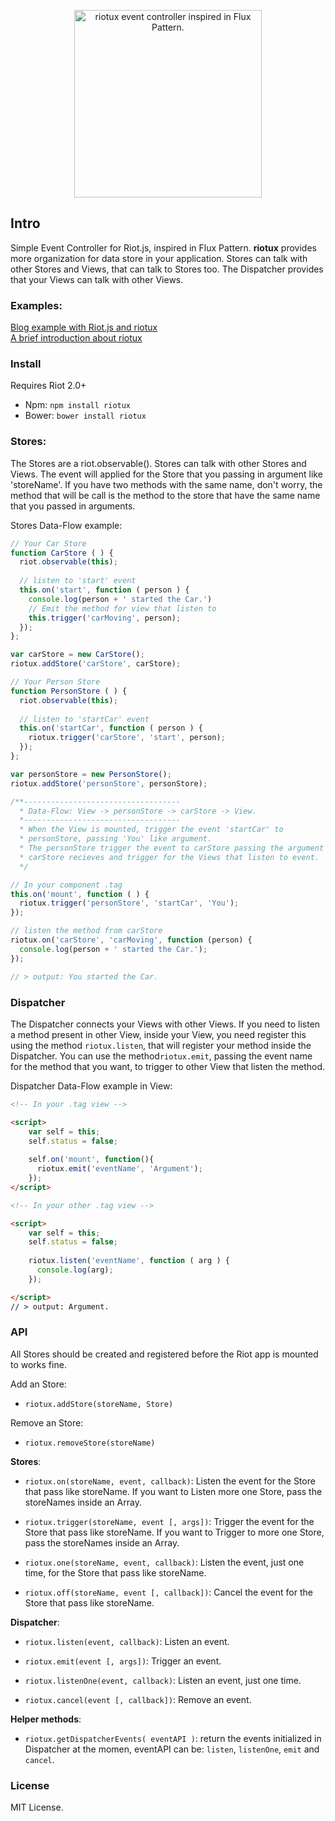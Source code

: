 
<p align="center">
  <a href="http://luisvinicius167.github.io/riotux/"><img src ="https://files.slack.com/files-pri/T02QC0DMD-F0WPW57TJ/riotux_logo.png?pub_secret=d695cfd8bd" alt="riotux event controller inspired in Flux Pattern." width="300" style="max-width:100%;"/></a>
</p>

## Intro 
Simple Event Controller for Riot.js, inspired in Flux Pattern. **riotux** provides more organization for data store in your application. Stores can talk with other Stores and Views, that can talk to Stores too. The Dispatcher provides that your Views can talk with other Views.

### Examples:
<a href="http://luisvinicius167.github.io/riot-riotux-blog">Blog example with Riot.js and riotux</a><br>
<a href="https://medium.com/@luisvinicius/riotux-event-controller-inspired-in-flux-8deaea738305#.ehsjexxl1"> A brief introduction about riotux</a>

### Install
Requires Riot 2.0+

* Npm: ``` npm install riotux ```
* Bower: ``` bower install riotux ```

### Stores: 
The Stores are a riot.observable(). Stores can talk with other Stores and Views. The event will applied for the Store that you passing in argument like 'storeName'. If you have two methods with the same name, don't worry, the method that will be call is the method to the store that have the same name that you passed in arguments.

Stores Data-Flow example:
```javascript
// Your Car Store
function CarStore ( ) {
  riot.observable(this);
  
  // listen to 'start' event
  this.on('start', function ( person ) {
    console.log(person + ' started the Car.')
    // Emit the method for view that listen to
    this.trigger('carMoving', person);
  });
};

var carStore = new CarStore();
riotux.addStore('carStore', carStore);
```

```javascript
// Your Person Store
function PersonStore ( ) {
  riot.observable(this);
 
  // listen to 'startCar' event
  this.on('startCar', function ( person ) {
    riotux.trigger('carStore', 'start', person);
  });
};

var personStore = new PersonStore();
riotux.addStore('personStore', personStore);
```

```javascript
/**----------------------------------- 
  * Data-Flow: View -> personStore -> carStore -> View.
  *-----------------------------------
  * When the View is mounted, trigger the event 'startCar' to 
  * personStore, passing 'You' like argument.
  * The personStore trigger the event to carStore passing the argument too.
  * carStore recieves and trigger for the Views that listen to event.
  */

// In your component .tag
this.on('mount', function ( ) {
  riotux.trigger('personStore', 'startCar', 'You');
});

// listen the method from carStore
riotux.on('carStore', 'carMoving', function (person) {
  console.log(person + ' started the Car.');
});

// > output: You started the Car.
```

### Dispatcher
The Dispatcher connects your Views with other Views. If you need to listen a method present in other View, inside your View, you need register this using the method ```riotux.listen```, that will register your method inside the Dispatcher. You can use the method```riotux.emit```, passing the event name for the method that you want, to trigger to other View that listen the method.

Dispatcher Data-Flow example in View:

```html
<!-- In your .tag view -->

<script>
    var self = this; 
    self.status = false;
    
    self.on('mount', function(){
      riotux.emit('eventName', 'Argument');  
    });
</script>
```

```html
<!-- In your other .tag view -->

<script>
    var self = this; 
    self.status = false;
    
    riotux.listen('eventName', function ( arg ) {
      console.log(arg);
    });

</script>
// > output: Argument.
```

### API
All Stores should be created and registered before the Riot app is mounted to works fine.

Add an Store:
 * ```riotux.addStore(storeName, Store)```

Remove an Store:
 * ```riotux.removeStore(storeName)```
 
**Stores**:
 
 * ```riotux.on(storeName, event, callback)```: Listen the event for the Store that pass like storeName. If you want to Listen more one Store, pass the storeNames inside an Array.
 
 * ```riotux.trigger(storeName, event [, args])```: Trigger the event for the Store that pass like storeName. If you want to Trigger to more one Store, pass the storeNames inside an Array.
 
 * ```riotux.one(storeName, event, callback)```: Listen the event, just one time, for the Store that pass like storeName.
 
 * ```riotux.off(storeName, event [, callback])```: Cancel the event for the Store that pass like storeName.


**Dispatcher**:
 
 * ```riotux.listen(event, callback)```: Listen an event. 
 
 * ```riotux.emit(event [, args])```: Trigger an event. 
 
 * ```riotux.listenOne(event, callback)```: Listen an event, just one time. 
 
 * ```riotux.cancel(event [, callback])```: Remove an event. 

**Helper methods**:
 
 * ```riotux.getDispatcherEvents( eventAPI )```: return the events initialized in Dispatcher at the momen, eventAPI can be: ```listen```, ```listenOne```, ```emit``` and ```cancel```.

### License
MIT License.
